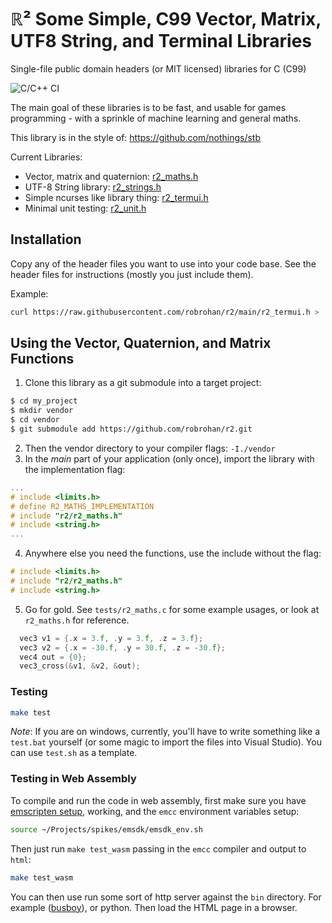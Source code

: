 # ℝ² Some Simple, C99 Vector, Matrix, UTF8 String, and Terminal Libraries

Single-file public domain headers (or MIT licensed) libraries for C (C99)

![C/C++ CI](https://github.com/robrohan/r2/workflows/C/C++%20CI/badge.svg)

The main goal of these libraries is to be fast, and usable for games 
programming - with a sprinkle of machine learning and general maths.

This library is in the style of: https://github.com/nothings/stb

Current Libraries:

- Vector, matrix and quaternion: [r2_maths.h](./r2_maths.h)
- UTF-8 String library: [r2_strings.h](./r2_strings.h)
- Simple ncurses like library thing: [r2_termui.h](./r2_termui.h)
- Minimal unit testing: [r2_unit.h](./r2_unit.h)

## Installation

Copy any of the header files you want to use into your code base. See the 
header files for instructions (mostly you just include them).

Example:

```bash
curl https://raw.githubusercontent.com/robrohan/r2/main/r2_termui.h > ./src/r2_termui.h
```

## Using the Vector, Quaternion, and Matrix Functions

1. Clone this library as a git submodule into a target project:

```bash
$ cd my_project
$ mkdir vendor
$ cd vendor
$ git submodule add https://github.com/robrohan/r2.git
```

2. Then the vendor directory to your compiler flags: `-I./vendor`
3. In the _main_ part of your application (only once), import the library with 
the implementation flag:

```c
...
# include <limits.h>
# define R2_MATHS_IMPLEMENTATION
# include "r2/r2_maths.h"
# include <string.h>
...
```

4. Anywhere else you need the functions, use the include without the flag:

```c
# include <limits.h>
# include "r2/r2_maths.h"
# include <string.h>
```

5. Go for gold. See `tests/r2_maths.c` for some example usages, or look at 
`r2_maths.h` for reference.

```c
  vec3 v1 = {.x = 3.f, .y = 3.f, .z = 3.f};
  vec3 v2 = {.x = -30.f, .y = 30.f, .z = -30.f};
  vec4 out = {0};
  vec3_cross(&v1, &v2, &out);
```

### Testing

```sh
make test
```

_Note_: If you are on windows, currently, you'll have to write something like 
a `test.bat` yourself (or some magic to import the files into Visual Studio). 
You can use `test.sh` as a template.

### Testing in Web Assembly

To compile and run the code in web assembly, first make sure you have 
[emscripten setup](https://emscripten.org/docs/getting_started/downloads.html), 
working, and the `emcc` environment variables setup:

```sh
source ~/Projects/spikes/emsdk/emsdk_env.sh
```

Then just run `make test_wasm` passing in the `emcc` compiler and output to `html`:

```bash
make test_wasm
```

You can then use run some sort of http server against the `bin` directory. For
example ([busboy](https://github.com/robrohan/busboy)), or python. Then load 
the HTML page in a browser.
